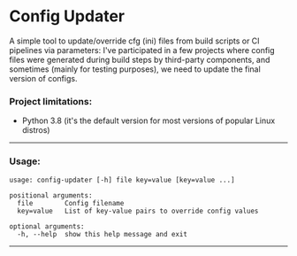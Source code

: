 # Config Updater

A simple tool to update/override cfg (ini) files from build scripts or CI pipelines via parameters: I've participated in a few projects where config files were generated during build steps by third-party components, and sometimes (mainly for testing purposes), we need to update the final version of configs.

### Project limitations:
- Python 3.8 (it's the default version for most versions of popular Linux distros)

---

### Usage:
```text
usage: config-updater [-h] file key=value [key=value ...]

positional arguments:
  file        Config filename
  key=value   List of key-value pairs to override config values

optional arguments:
  -h, --help  show this help message and exit
```

---
